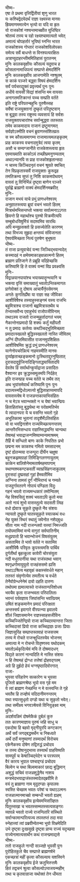 भीष्मः-  
एषा ते प्रथमा वृत्तिर्द्वितीयां शृणु भारत  
यः कश्चिद्वेदयेदर्थं राज्ञा रक्ष्यस्स मानवः  
ह्रियमाणममात्येन भृत्यो वा यदि वा हृतः  
यो राजकोशं नश्यन्तमाचक्षीत युधिष्ठिर  
श्रोतव्यं तस्य च रहो रक्ष्यश्चामात्यतो भवेत्  
अमात्यं चोपहर्तारं भूयिष्ठं घ्नन्ति भारत  
राजकोशस्य गोप्तारं राजकोशविलोपकाः  
समेत्य सर्वे बाधन्ते स विनश्यत्यरक्षितः  
अत्राप्युदाहरन्तीममितिहासं पुरातनम्  
मुनिः कालकवृक्षीयः कौसल्यं यदुवाच ह  
कोसलानामाधिपत्यं सम्प्राप्ते क्षेमदर्शिनि  
मुनिः कालकवृक्षीय आजगामेति नश्श्रुतम्  
स काकं पञ्जरे बद्ध्वा विषयं क्षेमदर्शिनः  
सर्वं पर्यचरद्युक्तं प्रवृत्त्यर्थं पुनः पुनः  
अधीये वायसीं विद्यां शंसन्ति मम वायसाः  
अनागतमतिक्रान्तं यच्च सम्प्रति वर्तते  
इति राष्ट्रे परिपतन्बहुभिः पुरुषैस्सह  
सर्वेषां राजयुक्तानां दुष्कृतं परिदृष्टवान्  
स बुद्ध्वा तस्य राष्ट्रस्य व्यवसायं हि सर्वशः  
राजयुक्तापचारांश्च सर्वान्बुद्ध्वा ततस्ततः  
तमेव काकमादाय राजानं द्रष्टुमागमत्  
सर्वज्ञोऽस्मीति वचनं ब्रुवाणस्संशितव्रतः  
स स्म कौसल्यमागम्य राजामात्यमलङ्कृतम्  
प्राह काकस्य वचनादमुत्रेदं त्वया कृतम्  
असौ च सम्यग्जानीते राजकेशस्त्वया हृतः  
एवमाख्याति काकोऽयं तच्छीघ्रमनुगम्यताम्  
अथाऽन्यानपि स प्राह राजकोशहृतान्सदा  
न चास्य किञ्चिदनृतं वचनं श्रूयते क्वचित्  
तेन विप्रकृतास्सर्वे राजयुक्ताः कुरूद्वह  
तमतिक्रम्य सुप्तं तु निशि काकमपोथयन्  
वायसं तु विनिर्भिन्नं दृष्ट्वा बाणेन पञ्जरे  
पूर्वाह्णे ब्राह्मणो वाक्यं क्षेमदर्शिनमब्रवीत्  
मुनिः-  
राजान मभयं याचे प्रभुं प्राणधनेश्वरम्  
अनुज्ञातस्त्वया ब्रूयां वचनं भवतो हितम्  
मित्रार्थमभिसन्तप्तो भक्त्या सर्वात्मनाऽऽगतः  
ह्रियन्ते हि महार्थाश्च पुरुषो विक्रमीत्यपि  
सम्बुबोधयिषुर्मित्रं सदश्वमिव सारथिः  
अपि मन्युप्रसक्तो हि प्रसज्येतेति कारणम्  
तथा विभज्य सुहृदा क्षन्तव्यं संविजानता  
ऐश्वर्यमिच्छता नित्यं पुरुषेण बुभूषता  
भीष्मः-  
तं राजा प्रत्युवाचेदं यन्मा जिञ्चिद्भवान्वदेत्  
कस्मादहं न क्षमेयमाकाङ्क्षन्नात्मनो हितम्  
ब्राह्मण प्रतिजाने ते प्रब्रूहि यदिहेच्छसि  
करिष्यामि हि ते वाक्यं यन्मां विप्र प्रवक्ष्यसि  
मुनिः-   
विद्वान्नयानपायांश्च भयाख्यातॄन्भयानि च  
भक्त्या वृत्तिं समाख्यातुं भवतोऽन्तिकमागतः  
प्रागेवोक्तं तु दोषाय आचार्यैर्नृपसेवनम्  
अगतेः कुगतिर्ह्येषा या राज्ञा सह जीविका  
आशीविषैश्च तस्याहुस्सङ्गमं यस्य राजभिः  
बहुमित्राश्च राजानो बह्वमित्रास्तथैव च  
तेभ्यस्सर्वेभ्य एवाहुर्भयं राजोपजीविनाम्  
तथाऽस्य राजतो राजन्मुहुर्तादागतं भयम्  
नैकान्तेनाप्रमादो हि शक्यः कर्तुं महीपतौ  
न तु प्रमादः कर्तव्यः कथञ्चिद्भूतिमिच्छता  
प्रमादात्स्खलते बुद्धिस्स्खलतो नास्ति जीवितम्  
अग्निं दीप्तमिवासीत राजानमुपशिक्षितः  
आशीविषमिव क्रुद्धं प्रभुं प्राणधनेश्वरम्  
यत्नेनोपचरेन्नित्यं नाहमस्मीति मानवः  
दुर्व्याहृताच्छङ्कमानो दुःस्थिताद्दुरनुष्ठितात्  
दुरासदाद्दुर्वृजिनादिङ्गिताद्ध्यायितादपि  
देवतेव हि सर्वार्थान्कुर्याद्राजा प्रसादितः  
वैश्वानर इव क्रुद्धस्समूलमपि निर्दहेत्  
इति राजन्प्राह यच्च वर्तते च तथैव तत्  
अथ भूयांसमेवार्थं करिष्यामि पुनः पुनः  
ददात्यस्मद्विधोऽमात्यो बुद्धिसाहाय्यमापदि  
वायसस्त्वेष मे राजन्नन्तकायाभिसंहितः  
न च मेऽत्र भवान्भक्तो न च येषां भवान्प्रियः  
हिताहितांस्तु बुद्ध्येथा मा परोक्षमतिर्भव  
ये त्वादानपरा ये च वसन्ति भवतो गृहे  
अभूतिकामा भूतानां तादृशैर्मेऽतिसंहितः  
यो वा भवद्विनाशेन राज्यमिच्छत्यनन्तरम्  
आन्तरैरभिसन्धाय राज्ञस्सिद्ध्यन्ति चान्यथा  
तेषामहं भयाद्राजन्गमिष्याम्यन्यमाश्रमम्  
तैर्हि मे सन्धितो बाणः काके निपतितः प्रभो  
छद्मना मम काकश्च गमितो यमसादनम्  
दृष्टं ह्येतन्मया राजन्पुरा दीर्घेन चक्षुषा  
बहुनक्रझषग्राहां तिमिङ्गिलगणायुताम्  
काकेन बालिशेनेमामतार्षमहमापगाम्  
स्थाण्वश्मकण्टकवतीं व्याघ्रसिंहगजाकुलाम्  
दुरासदां दुष्प्रसहां गुहां हैमवतीमिव  
अग्निना तामसं दुर्गं नौभिराप्यं च गम्यते  
राजदुर्गावतरणे नोपायं पण्डिता विदुः  
गहनं भवतो राज्यमन्धकारं तमोन्वितम्  
नेह विश्वसितुं शक्यं भवताऽपि कुतो मया  
अतो नायं शुभो वासस्तुल्ये सदसती त्विह  
वधो ह्येवात्र सुकृते दुष्कृते नैव संशयः  
न्यायतो दुष्कृते घातस्सुकृते स्यात्कथं वधः  
नेह युक्तं स्थिरं स्थातुं जवेनोत नशेद्बुधः  
सीता नाम नदी राजन्प्लवो यस्यां निमज्जति  
तयोपमामिमां मन्ये वागुरां सर्वघातिनीम्  
मधुप्रपातो हि भवान्भोजनं विषसंयुतम्  
असतामिव ते भावो वर्तते न सतामिव  
आशीविषैः परिवृतः कूपस्त्वमसि पार्थिव  
दुर्गतीर्था बृहत्कूला कावेरी चोरसंयुता  
नदी मधुरपानीया यथा राजंस्तथा भवान्  
श्वगृध्रगोमायुयुतो राजहंससमो ह्यसि  
यथाऽऽश्रित्य महावृक्षं कक्षस्संवर्धते महान्  
ततस्तं संवृणोत्येव तमतीत्य च वर्धते  
तेनैवोग्रेन्धनेनेमं दावो दहति दारुणः  
तथोपमा ह्यमात्यास्ते राजंस्तान्परिशोधय  
भवचैव कृता राजन्भवता परिपालिताः  
भवन्तं पर्यवज्ञाय जिघांसन्ति भवत्प्रियम्  
उषितं शङ्कमानेन प्रमादं परिरक्षता  
अन्तस्सर्प इवागारे वीरपत्न्या इवालये  
शीलं जिज्ञासमानेन राज्ञस्साहसजीविनः  
कच्चिज्जितेन्द्रियो राजा कच्चिदस्यान्तरा जिताः  
कच्चिदासां प्रियो राजा कच्चिद्राज्ञः प्रजाः प्रियाः   
जिज्ञासुरिह सम्प्राप्तस्तवाहं राजसत्तम  
तस्य मे रोचते राजन्क्षुधितस्येव भोजनम्  
अमात्या मे न रोचन्ते वितृष्णस्य यथोदकम्  
भवतोऽर्थकृदित्येवं मयि ते दोषमादधन्  
विद्यते कारणं नान्यदिति मे नास्ति संशयः  
न हि तेषामहं द्रोग्धा तत्तेषां द्रोहवद्गतम्  
अग्रे हि दुर्हृदो हेयं भग्नपृष्ठादिवोरगात्  
राजा-   
भूयसा परिहारेण सत्कारेण च भूयसा  
पूजितो ब्राह्मणश्रेष्ठ भूयो वस गृहे मम  
ये त्वां ब्राह्मण नेच्छन्ति न मे वत्स्यन्ति ते गृहे  
भवतैव हि तज्ज्ञेयं यदिदानीमनन्तरम्  
यथा स्यात्सुधृतो दण्डो यथा च सुकृतो भवेत्।  
तथा समीक्ष्य भगवञ्श्रेयसे विनियुङ्क्ष्व माम्  
मुनिः-   
अदर्शयन्निमं दोषमेकैकं दुर्बलं कुरु  
ततः कारणमाज्ञाय पुरुषं जहि साधु च  
एकदोषा हि बहवो मृद्नीयुरपि कण्टकान्  
अर्थे सर्वं जगद्बद्धमर्थेन च निबध्यते  
अर्थे दर्पो मनुष्याणां तस्मादर्थं विरोचय  
एकेनैकस्य दोषेण तद्विरुद्धं प्रचोदय  
स तस्य दोषानुद्भाव्य तस्यार्थं ग्राहयिष्यति  
सामपूर्वं च केषाञ्चिद्भेदेन च परस्परम्  
वैरं कारय भूपाल पश्चाद्दण्डं प्रचोदय  
बिल्वेन च यथा बिल्वमाकारं छाद्य बुद्धिमान्  
अशुद्धं सचिवं राजन्नशुद्धेनैव नाशय  
मन्त्रभेदभयाद्राजंस्तस्मादेतद्ब्रवीमि ते  
वयं तु ब्राह्मणा नाम मृदुदण्डाः कृपालवः  
स्वस्ति चेच्छाम भवतः परेषां च यथाऽऽत्मनः  
राजन्नात्मानमाचक्षे सम्बन्धी भवतो ह्यहम्  
मुनिः कालकवृक्षीय इत्येवमभिसञ्ज्ञितः  
पितुस्सखा च भवतस्सम्मतस्सत्यसङ्गरः  
व्यापन्ने भवतो राज्ये राजन्पितरि संस्थिते  
सर्वान्कामान्परित्यज्य तपस्तप्तं तदा मया  
स्नेहात्त्वां त्वां प्रब्रवीम्येतन्मा भूयो विभ्रमेदिति  
उभे दृष्ट्वा दुःखसुखे दृष्ट्वा प्राप्य राज्यं यदृच्छया  
राज्येनामात्यसार्थेन कथं राजन्प्रमाद्यसे  
भीष्मः-  
ततो राजकुले नान्दी सञ्जज्ञे भूयसी पुनः  
पुरोहितकुले चैव सम्प्राप्ते ब्राह्मणर्षभे  
एकच्छत्रां महीं कृत्वा कौसल्याय यशस्विने  
मुनिः कालकवृक्षीय ईजे क्रतुभिरुत्तमैः  
हितं तद्वचनं श्रुत्वा कौसल्योऽप्यजयन्महीम्  
तथा च कृतवान्राजा यथोक्तं तेन धीमता   
